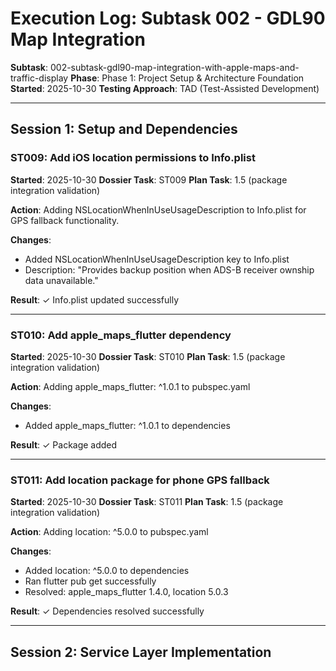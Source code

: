 # Execution Log: Subtask 002 - GDL90 Map Integration

**Subtask**: 002-subtask-gdl90-map-integration-with-apple-maps-and-traffic-display
**Phase**: Phase 1: Project Setup & Architecture Foundation
**Started**: 2025-10-30
**Testing Approach**: TAD (Test-Assisted Development)

---

## Session 1: Setup and Dependencies

### ST009: Add iOS location permissions to Info.plist
**Started**: 2025-10-30
**Dossier Task**: ST009
**Plan Task**: 1.5 (package integration validation)

**Action**: Adding NSLocationWhenInUseUsageDescription to Info.plist for GPS fallback functionality.

**Changes**:
- Added NSLocationWhenInUseUsageDescription key to Info.plist
- Description: "Provides backup position when ADS-B receiver ownship data unavailable."

**Result**: ✓ Info.plist updated successfully

---

### ST010: Add apple_maps_flutter dependency
**Started**: 2025-10-30
**Dossier Task**: ST010
**Plan Task**: 1.5 (package integration validation)

**Action**: Adding apple_maps_flutter: ^1.0.1 to pubspec.yaml

**Changes**:
- Added apple_maps_flutter: ^1.0.1 to dependencies

**Result**: ✓ Package added

---

### ST011: Add location package for phone GPS fallback
**Started**: 2025-10-30
**Dossier Task**: ST011
**Plan Task**: 1.5 (package integration validation)

**Action**: Adding location: ^5.0.0 to pubspec.yaml

**Changes**:
- Added location: ^5.0.0 to dependencies
- Ran flutter pub get successfully
- Resolved: apple_maps_flutter 1.4.0, location 5.0.3

**Result**: ✓ Dependencies resolved successfully

---

## Session 2: Service Layer Implementation

